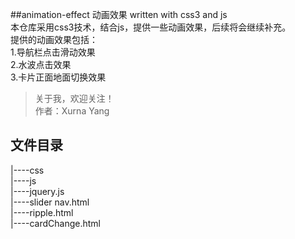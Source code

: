 ##animation-effect 动画效果
written with css3 and js <br/>
本仓库采用css3技术，结合js，提供一些动画效果，后续将会继续补充。<br/>
   提供的动画效果包括：<br/>
   1.导航栏点击滑动效果<br/>
   2.水波点击效果<br/>
   3.卡片正面地面切换效果<br/>

>关于我，欢迎关注！<br/>
作者：Xurna Yang

文件目录<br/>
-------
  |----css  <br/>
  |----js  <br/>
      |----jquery.js  <br/>
  |----slider nav.html  <br/>
  |----ripple.html  <br/>
  |----cardChange.html  <br/>



